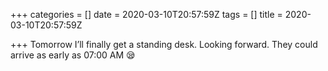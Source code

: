 +++
categories = []
date = 2020-03-10T20:57:59Z
tags = []
title = 2020-03-10T20:57:59Z

+++
Tomorrow I’ll finally get a standing desk. Looking forward. They could arrive as early as 07:00 AM 😪